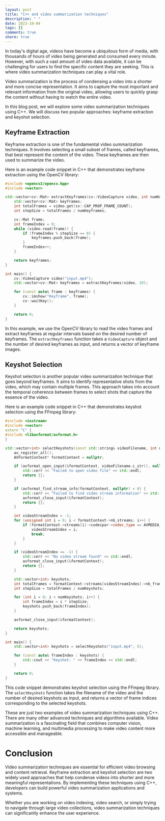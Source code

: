 ```yaml
---
layout: post
title: "C++ and video summarization techniques"
description: " "
date: 2023-10-04
tags: []
comments: true
share: true
---
```


In today's digital age, videos have become a ubiquitous form of media, with thousands of hours of video being generated and consumed every minute. However, with such a vast amount of video data available, it can be challenging for users to find the specific content they are seeking. This is where video summarization techniques can play a vital role.

Video summarization is the process of condensing a video into a shorter and more concise representation. It aims to capture the most important and relevant information from the original video, allowing users to quickly grasp the content without having to watch the entire video.

In this blog post, we will explore some video summarization techniques using C++. We will discuss two popular approaches: keyframe extraction and keyshot selection.

## Keyframe Extraction

Keyframe extraction is one of the fundamental video summarization techniques. It involves selecting a small subset of frames, called keyframes, that best represent the content of the video. These keyframes are then used to summarize the video.

Here is an example code snippet in C++ that demonstrates keyframe extraction using the OpenCV library:

```cpp
#include <opencv2/opencv.hpp>
#include <vector>

std::vector<cv::Mat> extractKeyframes(cv::VideoCapture video, int numKeyframes) {
    std::vector<cv::Mat> keyframes;
    int totalFrames = video.get(cv::CAP_PROP_FRAME_COUNT);
    int stepSize = totalFrames / numKeyframes;

    cv::Mat frame;
    int frameIndex = 0;
    while (video.read(frame)) {
        if (frameIndex % stepSize == 0) {
            keyframes.push_back(frame);
        }
        frameIndex++;
    }

    return keyframes;
}

int main() {
    cv::VideoCapture video("input.mp4");
    std::vector<cv::Mat> keyframes = extractKeyframes(video, 10);

    for (const auto& frame : keyframes) {
        cv::imshow("Keyframe", frame);
        cv::waitKey();
    }

    return 0;
}
```

In this example, we use the OpenCV library to read the video frames and extract keyframes at regular intervals based on the desired number of keyframes. The `extractKeyframes` function takes a `VideoCapture` object and the number of desired keyframes as input, and returns a vector of keyframe images.

## Keyshot Selection

Keyshot selection is another popular video summarization technique that goes beyond keyframes. It aims to identify representative shots from the video, which may contain multiple frames. This approach takes into account the temporal coherence between frames to select shots that capture the essence of the video.

Here is an example code snippet in C++ that demonstrates keyshot selection using the FFmpeg library:

```cpp
#include <iostream>
#include <vector>
extern "C" {
#include <libavformat/avformat.h>
}

std::vector<int> selectKeyshots(const std::string& videoFilename, int numKeyshots) {
    av_register_all();
    AVFormatContext* formatContext = nullptr;

    if (avformat_open_input(&formatContext, videoFilename.c_str(), nullptr, nullptr) != 0) {
        std::cerr << "Failed to open video file" << std::endl;
        return {};
    }

    if (avformat_find_stream_info(formatContext, nullptr) < 0) {
        std::cerr << "Failed to find video stream information" << std::endl;
        avformat_close_input(&formatContext);
        return {};
    }

    int videoStreamIndex = -1;
    for (unsigned int i = 0; i < formatContext->nb_streams; i++) {
        if (formatContext->streams[i]->codecpar->codec_type == AVMEDIA_TYPE_VIDEO) {
            videoStreamIndex = i;
            break;
        }
    }

    if (videoStreamIndex == -1) {
        std::cerr << "No video stream found" << std::endl;
        avformat_close_input(&formatContext);
        return {};
    }

    std::vector<int> keyshots;
    int totalFrames = formatContext->streams[videoStreamIndex]->nb_frames;
    int stepSize = totalFrames / numKeyshots;

    for (int i = 0; i < numKeyshots; i++) {
        int frameIndex = i * stepSize;
        keyshots.push_back(frameIndex);
    }

    avformat_close_input(&formatContext);

    return keyshots;
}

int main() {
    std::vector<int> keyshots = selectKeyshots("input.mp4", 5);

    for (const auto& frameIndex : keyshots) {
        std::cout << "Keyshot: " << frameIndex << std::endl;
    }

    return 0;
}
```

This code snippet demonstrates keyshot selection using the FFmpeg library. The `selectKeyshots` function takes the filename of the video and the number of desired keyshots as input, and returns a vector of frame indices corresponding to the selected keyshots.

These are just two examples of video summarization techniques using C++. There are many other advanced techniques and algorithms available. Video summarization is a fascinating field that combines computer vision, machine learning, and multimedia processing to make video content more accessible and manageable.

# Conclusion

Video summarization techniques are essential for efficient video browsing and content retrieval. Keyframe extraction and keyshot selection are two widely used approaches that help condense videos into shorter and more meaningful representations. By implementing these techniques using C++, developers can build powerful video summarization applications and systems.

Whether you are working on video indexing, video search, or simply trying to navigate through large video collections, video summarization techniques can significantly enhance the user experience.